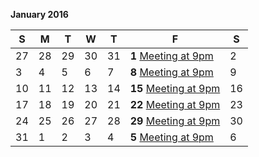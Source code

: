 __January 2016__

| S | M | T | W | T | F | S |
| --- | --- | --- | --- | --- | --- | --- |
| 27 | 28 | 29 | 30 | 31 | **1** [Meeting at 9pm](http://localtime.xyz/index.php?time=21%3A00&offset_h=-7&offset_m=0) | 2 |
| 3 | 4 | 5 | 6 | 7 | **8** [Meeting at 9pm](http://localtime.xyz/index.php?time=21%3A00&offset_h=-7&offset_m=0) | 9 |
| 10 | 11 | 12 | 13 | 14 | **15** [Meeting at 9pm](http://localtime.xyz/index.php?time=21%3A00&offset_h=-7&offset_m=0) | 16 |
| 17 | 18 | 19 | 20 | 21 | **22** [Meeting at 9pm](http://localtime.xyz/index.php?time=21%3A00&offset_h=-7&offset_m=0) | 23 |
| 24 | 25 | 26 | 27 | 28 | **29** [Meeting at 9pm](http://localtime.xyz/index.php?time=21%3A00&offset_h=-7&offset_m=0) | 30 |
| 31 | 1 | 2 | 3 | 4 | **5** [Meeting at 9pm](http://localtime.xyz/index.php?time=21%3A00&offset_h=-7&offset_m=0) | 6 |
